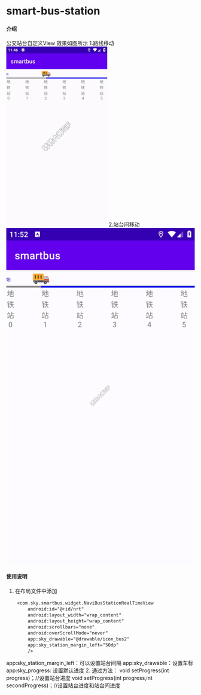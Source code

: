 # smart-bus-station

#### 介绍
公交站台自定义View
效果如图所示
1.路线移动
![输入图片说明](%E6%9C%AA%E5%91%BD%E5%90%8D-%E5%89%AF%E6%9C%AC.gif)
2.站台间移动
![输入图片说明](%E6%9C%AA%E5%91%BD%E5%90%8D-%E5%89%AF%E6%9C%AC(2).gif)


#### 使用说明

1.  在布局文件中添加

```
    <com.sky.smartbus.widget.NaviBusStationRealTimeView
        android:id="@+id/nrt"
        android:layout_width="wrap_content"
        android:layout_height="wrap_content"
        android:scrollbars="none"
        android:overScrollMode="never"
        app:sky_drawable="@drawable/icon_bus2"
        app:sky_station_margin_left="50dp"
        />
```
app:sky_station_margin_left：可以设置站台间隔
app:sky_drawable：设置车标
app:sky_progress: 设置默认进度
2.  通过方法：
void setProgress(int progress)；//设置站台进度
void setProgress(int progress,int secondProgress)；//设置站台进度和站台间进度


